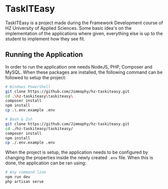 # TaskITEasy

TaskITEasy is a project made during the Framework Development course of HZ University of Applied Sciences.
Some basic idea's on the implementation of the applications where given,
everything else is up to the student to implement how they see fit.

## Running the Application

In order to run the application one needs NodeJS, PHP, Composer and MySQL.
When these packages are installed, the following command can be followed to setup the project:

```bash
# Windows PowerShell
git clone https://github.com/Jimmaphy/hz-taskiteasy.git
cd .\hz-taskiteasy\taskiteasy\
composer install
npm install
cp .\.env.example .env
```

```bash
# Bash & Zsh
git clone https://github.com/Jimmaphy/hz-taskiteasy.git
cd ./hz-taskiteasy/taskiteasy/
composer install
npm install
cp ./.env.example .env
```

When the project is setup,
the application needs to be configured by changing the properties inside the newly created ```.env``` file.
When this is done, the application can be ran using:

```bash
# Any command line
npm run dev
php artisan serve
```
